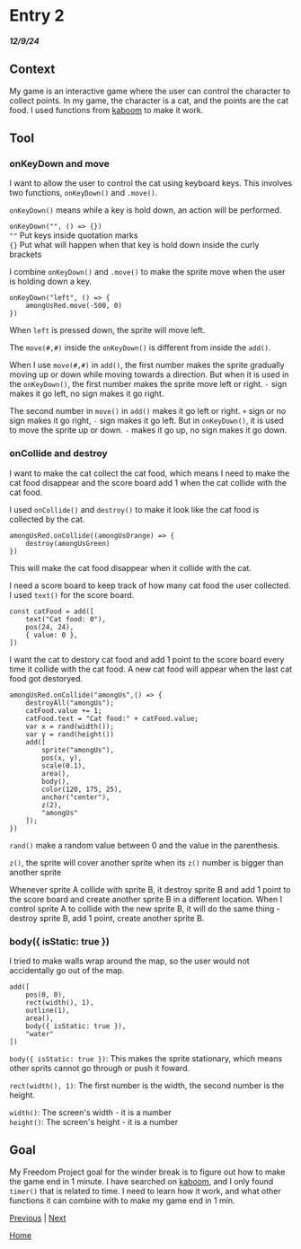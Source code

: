 # Entry 2
##### 12/9/24

## Context
My game is an interactive game where the user can control the character to collect points. In my game, the character is a cat, and the points are the cat food. I used functions from [kaboom](https://kaboomjs.com/) to make it work. 

## Tool
### onKeyDown and move
I want to allow the user to control the cat using keyboard keys. This involves two functions, `onKeyDown()` and `.move()`. 

`onKeyDown()` means while a key is hold down, an action will be performed. 

`onKeyDown("", () => {})`  
`""` Put keys inside quotation marks  
`{}` Put what will happen when that key is hold down inside the curly brackets

I combine `onKeyDown()` and `.move()` to make the sprite move when the user is holding down a key. 

``` JS
onKeyDown("left", () => {
    amongUsRed.move(-500, 0)
})
```

When `left` is pressed down, the sprite will move left.

The `move(#,#)` inside the `onKeyDown()` is different from inside the `add()`.

When I use `move(#,#)` in `add()`, the first number makes the sprite gradually moving up or down while moving towards a direction. But when it is used in the `onKeyDown()`, the first number makes the sprite move left or right. `-` sign makes it go left, no sign makes it go right. 

The second number in `move()` in `add()` makes it go left or right. `+` sign or no sign makes it go right, `-` sign makes it go left. But in `onKeyDown()`, it is used to move the sprite up or down. `-` makes it go up, no sign makes it go down.

### onCollide and destroy
I want to make the cat collect the cat food, which means I need to make the cat food disappear and the score board add 1 when the cat collide with the cat food. 

I used `onCollide()` and `destroy()` to make it look like the cat food is collected by the cat. 

``` JS
amongUsRed.onCollide((amongUsOrange) => {
    destroy(amongUsGreen)
})
```

This will make the cat food disappear when it collide with the cat. 

I need a score board to keep track of how many cat food the user collected. I used `text()` for the score board. 

``` JS
const catFood = add([
    text("Cat food: 0"),
    pos(24, 24),
    { value: 0 },
])
```

I want the cat to destory cat food and add 1 point to the score board every time it collide with the cat food. A new cat food will appear when the last cat food got destoryed. 

``` JS
amongUsRed.onCollide("amongUs",() => {
    destroyAll("amongUs");
    catFood.value += 1;
    catFood.text = "Cat food:" + catFood.value;
    var x = rand(width());
    var y = rand(height())
    add([
        sprite("amongUs"),
        pos(x, y),
        scale(0.1),
        area(),
        body(),
        color(120, 175, 25),
        anchor("center"),
        z(2),
        "amongUs"
    ]);
})
```
`rand()` make a random value between 0 and the value in the parenthesis.

`z()`, the sprite will cover another sprite when its `z()` number is bigger than another sprite

Whenever sprite A collide with sprite B, it destroy sprite B and add 1 point to the score board and create another sprite B in a different location. When I control sprite A to collide with the new sprite B, it will do the same thing - destroy sprite B, add 1 point, create another sprite B.

### body({ isStatic: true })
I tried to make walls wrap around the map, so the user would not accidentally go out of the map.

``` JS
add([
    pos(0, 0),
    rect(width(), 1),
    outline(1),
    area(),
    body({ isStatic: true }),
    "water"
])
```

`body({ isStatic: true })`: This makes the sprite stationary, which means other sprits cannot go through or push it foward.

`rect(width(), 1)`: The first number is the width, the second number is the height.

`width()`: The screen's width - it is a number  
`height()`: The screen's height - it is a number

## Goal
My Freedom Project goal for the winder break is to figure out how to make the game end in 1 minute. I have searched on [kaboom](https://kaboomjs.com/), and I only found `timer()` that is related to time. I need to learn how it work, and what other functions it can combine with to make my game end in 1 min. 



[Previous](entry01.md) | [Next](entry03.md)

[Home](../README.md)